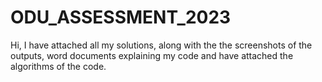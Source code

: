 # ODU_ASSESSMENT_2023
Hi, I have attached all my solutions, along with the the screenshots of the outputs, word documents explaining my code and have attached the algorithms of the code.
